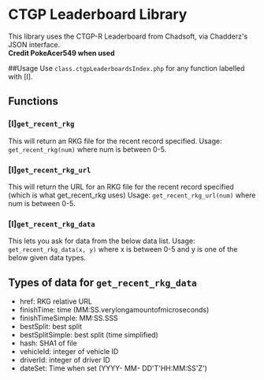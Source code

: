 # CTGP Leaderboard Library
This library uses the CTGP-R Leaderboard from Chadsoft, via Chadderz's JSON interface.  
**Credit PokeAcer549 when used**  

##Usage
Use `class.ctgpLeaderboardsIndex.php` for any function labelled with [I].

## Functions

### [I]`get_recent_rkg`
This will return an RKG file for the recent record specified.
Usage: `get_recent_rkg(num)` where num is between 0-5.    

### [I]`get_recent_rkg_url`
This will return the URL for an RKG file for the recent record specified (which is what get_recent_rkg uses)
Usage: `get_recent_rkg_url(num)` where num is between 0-5.    

### [I]`get_recent_rkg_data`
This lets you ask for data from the below data list.
Usage: `get_recent_rkg_data(x, y)` where x is between 0-5 and y is one of the below given data types.


## Types of data for `get_recent_rkg_data`
- href: RKG relative URL
- finishTime: time (MM:SS.verylongamountofmicroseconds)
- finishTimeSimple: MM:SS.SSS
- bestSplit: best split
- bestSplitSimple: best split (time simplified)
- hash: SHA1 of file
- vehicleId: integer of vehicle ID
- driverId: integer of driver ID
- dateSet: Time when set (YYYY- MM- DD'T'HH:MM:SS'Z')